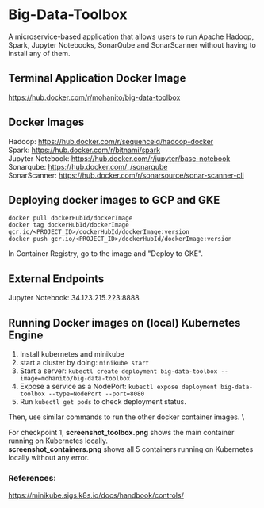# Big-Data-Toolbox
A microservice-based application that allows users to run Apache Hadoop, Spark, Jupyter Notebooks, SonarQube and SonarScanner without having to install any of them.

## Terminal Application Docker Image
https://hub.docker.com/r/mohanito/big-data-toolbox

## Docker Images
Hadoop: https://hub.docker.com/r/sequenceiq/hadoop-docker \
Spark: https://hub.docker.com/r/bitnami/spark \
Jupyter Notebook: https://hub.docker.com/r/jupyter/base-notebook \
Sonarqube: https://hub.docker.com/_/sonarqube \
SonarScanner: https://hub.docker.com/r/sonarsource/sonar-scanner-cli

## Deploying docker images to GCP and GKE
    docker pull dockerHubId/dockerImage
    docker tag dockerHubId/dockerImage gcr.io/<PROJECT_ID>/dockerHubId/dockerImage:version
    docker push gcr.io/<PROJECT_ID>/dockerHubId/dockerImage:version

In Container Registry, go to the image and "Deploy to GKE".

## External Endpoints
Jupyter Notebook: 34.123.215.223:8888

## Running Docker images on (local) Kubernetes Engine
1. Install kubernetes and minikube
2. start a cluster by doing:
        `minikube start`
3. Start a server:
        `kubectl create deployment big-data-toolbox --image=mohanito/big-data-toolbox`
4. Expose a service as a NodePort:
        `kubectl expose deployment big-data-toolbox --type=NodePort --port=8080`
5. Run `kubectl get pods` to check deployment status. 

Then, use similar commands to run the other docker container images. \

For checkpoint 1, **screenshot_toolbox.png** shows the main container running on Kubernetes locally. \
**screenshot_containers.png** shows all 5 containers running on Kubernetes locally without any error.

### References:
https://minikube.sigs.k8s.io/docs/handbook/controls/
